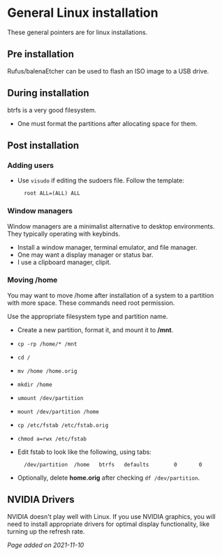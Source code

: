 # General Linux installation
These general pointers are for linux installations.

## Pre installation
Rufus/balenaEtcher can be used to flash an ISO image to a USB drive.

## During installation
btrfs is a very good filesystem.

- One must format the partitions after allocating space for them.

## Post installation
### Adding users
- Use `visudo` if editing the sudoers file. Follow the template:

        root ALL=(ALL) ALL

### Window managers
Window managers are a minimalist alternative to desktop environments.
They typically operating with keybinds.
- Install a window manager, terminal emulator, and file manager.
- One may want a display manager or status bar.
- I use a clipboard manager, clipit.

### Moving /home
You may want to move /home after installation of a system to a partition with
more space. These commands need root permission.

Use the appropriate filesystem type and partition name.

- Create a new partition, format it, and mount it to **/mnt**.

- `cp -rp /home/* /mnt`
- `cd /`
- `mv /home /home.orig`
- `mkdir /home`
- `umount /dev/partition`
- `mount /dev/partition /home`
- `cp /etc/fstab /etc/fstab.orig`
- `chmod a=rwx /etc/fstab`
- Edit fstab to look like the following, using tabs:

        /dev/partition  /home   btrfs   defaults        0       0

- Optionally, delete **home.orig** after checking `df /dev/partition`.

## NVIDIA Drivers
NVIDIA doesn't play well with Linux. If you use NVIDIA graphics, you will need
to install appropriate drivers for optimal display functionality, like turning
up the refresh rate.

*Page added on 2021-11-10*

